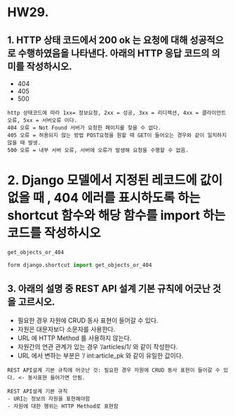 # HW29.



## 1. HTTP 상태 코드에서 200 ok 는 요청에 대해 성공적으로 수행하였음을 나타낸다. 아래의 HTTP 응답 코드의 의미를 작성하시오.
* 404
* 405
* 500

```
http 상태코드에 따라 1xx= 정보요청, 2xx = 성공, 3xx = 리디렉션, 4xx = 클라이언트 오류, 5xx = 서버오류 이다.
404 오류 = Not Found 서버가 요청한 페이지를 찾을 수 없다.
405 오류 = 허용되지 않는 방법 POST요청을 원할 때 GET이 들어오는 경우와 같이 일치하지 않을 때 발생.
500 오류 = 내부 서버 오류, 서버에 오류가 발생해 요청을 수행할 수 없음.
```



# 2. Django 모델에서 지정된 레코드에 값이 없을 때 , 404 에러를 표시하도록 하는 shortcut 함수와 해당 함수를 import 하는 코드를 작성하시오
```python
get_objects_or_404

form django.shortcut import get_objects_or_404
```



## 3. 아래의 설명 중 REST API 설계 기본 규칙에 어긋난 것을 고르시오.

* 필요한 경우 자원에 CRUD 동사 표현이 들어갈 수 있다.
* 자원은 대문자보다 소문자를 사용한다.
* URL 에 HTTP Method 를 사용하지 않는다.
* 자원간의 연관 관계가 있는 경우 ‘/articles/1/ 와 같이 작성한다.
* URL 에서 변하는 부분은 ‘/ int:article_pk 와 같이 유일한 값이다.

```
REST API설계 기본 규칙에 어긋난 것: 필요한 경우 자원에 CRUD 동사 표현이 들어갈 수 있다. <- 동사표현 들어가면 안됨.

REST API설계 기본 규칙
- URI는 정보의 자원을 표현해야함
- 자원에 대한 행위는 HTTP Method로 표현함
```















